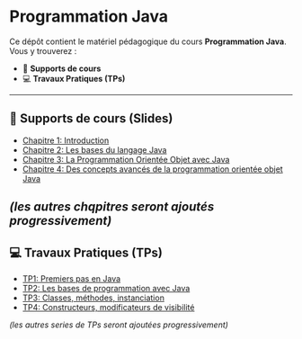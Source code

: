# Programmation Java

Ce dépôt contient le matériel pédagogique du cours **Programmation Java**.  
Vous y trouverez :

- 📑 **Supports de cours**
- 💻 **Travaux Pratiques (TPs)**  

---

## 📑 Supports de cours (Slides)

- [Chapitre 1: Introduction](slides/chapter1.pdf)  
- [Chapitre 2: Les bases du langage Java](slides/chapter2.pdf)  
- [Chapitre 3: La Programmation Orientée Objet avec Java](slides/chapter3.pdf)  
- [Chapitre 4: Des concepts avancés de la programmation orientée objet Java](slides/chapter4.pdf)

*(les autres chqpitres seront ajoutés progressivement)*
---

## 💻 Travaux Pratiques (TPs)

- [TP1: Premiers pas en Java](TPs/TP01.pdf)  
- [TP2: Les bases de programmation avec Java](TPs/TP02.pdf)  
- [TP3: Classes, méthodes, instanciation](TPs/TP03.pdf)
- [TP4: Constructeurs, modificateurs de visibilité](TPs/TP04.pdf)

*(les autres series de TPs seront ajoutées progressivement)*
